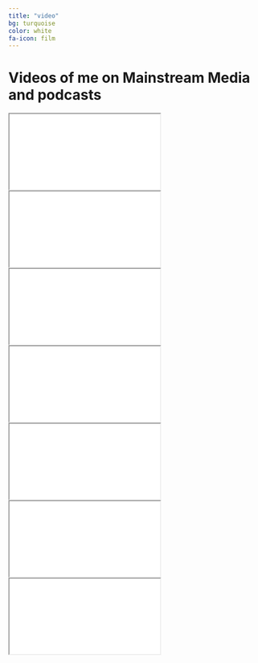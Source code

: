 ```yaml
---
title: "video"
bg: turquoise
color: white
fa-icon: film
---
```


# Videos of me on Mainstream Media and podcasts


<div class="icontain"><iframe src="//www.youtube.com/embed/_k688FJPQP4" allowfullscreen></iframe></div>
<div class="icontain"><iframe src="//www.youtube.com/embed/4Ir6M7x09bw" allowfullscreen></iframe></div>
<div class="icontain"><iframe src="//www.youtube.com/embed/CiPu0atU5fQ" allowfullscreen></iframe></div>
<div class="icontain"><iframe src="//www.youtube.com/embed/-GSm0uzC4AM" allowfullscreen></iframe></div>
<div class="icontain"><iframe src="//www.youtube.com/embed/kc0qHTx0i1U" allowfullscreen></iframe></div>
<div class="icontain"><iframe src="//www.youtube.com/embed/A6oPcjvndVU" allowfullscreen></iframe></div>
<div class="icontain"><iframe src="//www.youtube.com/embed/_Kqrg6fxokQ" allowfullscreen></iframe></div>

